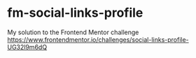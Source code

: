 # fm-social-links-profile
My solution to the Frontend Mentor challenge https://www.frontendmentor.io/challenges/social-links-profile-UG32l9m6dQ
